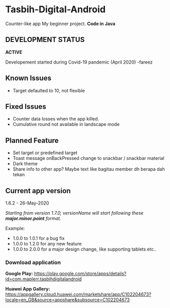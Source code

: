 # Tasbih-Digital-Android

Counter-like app My beginner project. **Code in Java**

##  DEVELOPMENT STATUS
 **ACTIVE**

Developement started during Covid-19 pandemic (April 2020) -fareez

## Known Issues
- Target defaulted to 10, not flexible

## Fixed Issues
- Counter data losses when the app killed.
- Cumulative round not available in landscape mode

## Planned Feature
- Set target or predefined target
- Toast message onBackPressed change to snackbar / snackbar material
- Dark theme
- Share info to other app? Maybe text like bagitau member dh berapa dah tekan 

## Current app version
1.6.2 - 26-May-2020

*Starting from version 1.7.0, versionName will start following these **major.minor.point** format.*

Example:
- 1.0.0 to 1.0.1 for a bug fix
- 1.0.0 to 1.2.0 for any new feature
- 1.0.0 to 2.0.0 for a major design change, like supporting tablets etc..

### Download application
**Google Play:** https://play.google.com/store/apps/details?id=com.maplerr.tasbihdigitalandroid

**Huawei App Gallery:** https://appgallery.cloud.huawei.com/marketshare/app/C102204673?locale=en_GB&source=appshare&subsource=C102204673
